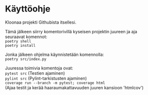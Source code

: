 # Käyttöohje
Kloonaa projekti Githubista itsellesi.  

Tämä jälkeen siirry komentorivillä kyseisen projektin juureen ja aja seuraavat komennot:  
`poetry shell`  
`poetry install`  

Jonka jälkeen ohjelma käynnistetään komennolla:  
`poetry src/index.py`  

Juuressa toimivia komentoja ovat:  
`pytest src` (Testien ajaminen)  
`pylint src` (Pylint-tarkistusten ajaminen)  
`coverage run --branch -m pytest; coverage html`  
(Ajaa testit ja kerää haaraumakattavuuden juuren kansioon 'htmlcov')

